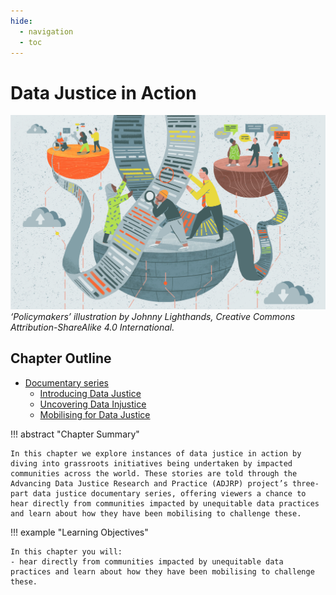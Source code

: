```yaml
---
hide:
  - navigation
  - toc
---
```


# Data Justice in Action

!['Policymakers’ illustration by Johnny Lighthands, Creative Commons Attribution-ShareAlike 4.0 International.](https://raw.githubusercontent.com/alan-turing-institute/turing-commons/main/docs/assets/images/illustrations/dj-policy.jpg)
_‘Policymakers’ illustration by Johnny Lighthands, Creative Commons Attribution-ShareAlike 4.0 International._

## Chapter Outline

- [Documentary series](dj-102-1.md)
  - [Introducing Data Justice](dj-102-2.md)
  - [Uncovering Data Injustice](dj-102-3.md)
  - [Mobilising for Data Justice](dj-102-4.md)

!!! abstract "Chapter Summary"

    In this chapter we explore instances of data justice in action by diving into grassroots initiatives being undertaken by impacted communities across the world. These stories are told through the Advancing Data Justice Research and Practice (ADJRP) project’s three-part data justice documentary series, offering viewers a chance to hear directly from communities impacted by unequitable data practices and learn about how they have been mobilising to challenge these.  
 
!!! example "Learning Objectives"
  
    In this chapter you will:
    - hear directly from communities impacted by unequitable data practices and learn about how they have been mobilising to challenge these.